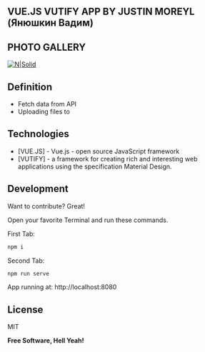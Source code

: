 ## VUE.JS VUTIFY APP BY JUSTIN MOREYL (Янюшкин Вадим)
## PHOTO GALLERY
[![N|Solid](https://i.ibb.co/vHpsNKL/logo.png)](https://nodesource.com/products/nsolid)
## Definition

- Fetch data from API 
- Uploading files to


## Technologies
- [VUE.JS] - Vue.js - open source JavaScript framework
- [VUTIFY] - a framework for creating rich and interesting web applications using the specification Material Design.




## Development

Want to contribute? Great!


Open your favorite Terminal and run these commands.

First Tab:

```sh
npm i
```

Second Tab:

```sh
npm run serve
```

 App running at:
 http://localhost:8080


## License

MIT

**Free Software, Hell Yeah!**
